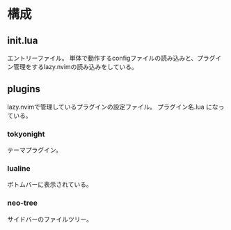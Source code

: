 # 構成
## init.lua
エントリーファイル。
単体で動作するconfigファイルの読み込みと、プラグイン管理をするlazy.nvimの読み込みをしている。

## plugins
lazy.nvimで管理しているプラグインの設定ファイル。
プラグイン名.lua になっている。

### tokyonight
テーマプラグイン。

### lualine
ボトムバーに表示されている。

### neo-tree
サイドバーのファイルツリー。
